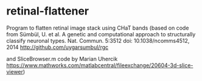 # retinal-flattener
Program to flatten retinal image stack using CHaT bands
(based on code from Sümbül, U. et al. A genetic and computational approach to structurally classify neuronal types. Nat. Commun. 5:3512 doi: 10.1038/ncomms4512, 2014 http://github.com/uygarsumbul/rgc

and SliceBrowser.m code by Marian Uhercik https://www.mathworks.com/matlabcentral/fileexchange/20604-3d-slice-viewer)
